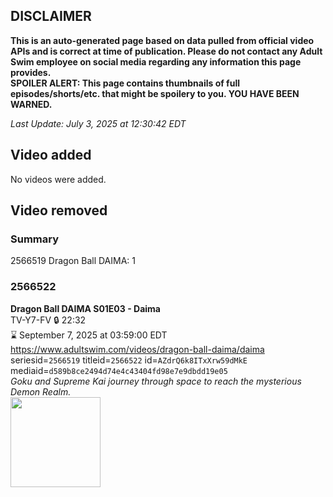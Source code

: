 ## DISCLAIMER
**This is an auto-generated page based on data pulled from official video APIs and is correct at time of publication. Please do not contact any Adult Swim employee on social media regarding any information this page provides.**  
**SPOILER ALERT: This page contains thumbnails of full episodes/shorts/etc. that might be spoilery to you. YOU HAVE BEEN WARNED.**  

_Last Update: July 3, 2025 at 12:30:42 EDT_
## Video added
No videos were added.  
## Video removed
### Summary
2566519 Dragon Ball DAIMA: 1  
### 2566522
**Dragon Ball DAIMA S01E03 - Daima**  
TV-Y7-FV 🔒 22:32  
⌛ September 7, 2025 at 03:59:00 EDT  
https://www.adultswim.com/videos/dragon-ball-daima/daima  
seriesid=`2566519` titleid=`2566522` id=`AZdrQ6k8ITxXrw59dMkE` mediaid=`d589b8ce2494d74e4c43404fd98e7e9dbdd19e05`  
_Goku and Supreme Kai journey through space to reach the mysterious Demon Realm._  
<a href="https://media.cdn.adultswim.com/uploads/20250613/thumbnails/2_256131747511-DBDaima_S1_03.png"><img src="https://media.cdn.adultswim.com/uploads/20250613/thumbnails/2_256131747511-DBDaima_S1_03.png" height="144px" /></a>
